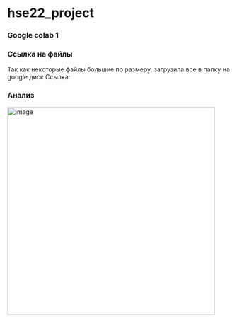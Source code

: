# hse22_project
<h3> Google colab 1 </h3> 

<h3> Ссылка на файлы </h3> 
Так как некоторые файлы большие по размеру, загрузила все в папку на google диск
Ссылка: 

<h3> Анализ </h3>
<img width="469" alt="image" src="https://user-images.githubusercontent.com/93137187/173685726-f89e9123-13f5-4a74-a723-ebc1c07df8c5.png">
